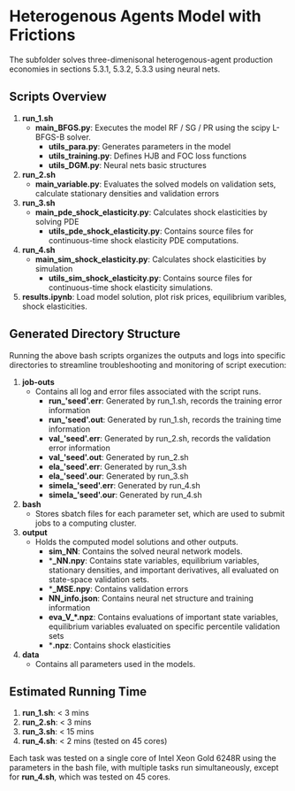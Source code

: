# Heterogenous Agents Model with Frictions

The subfolder solves three-dimenisonal heterogenous-agent production economies in sections 5.3.1, 5.3.2, 5.3.3 using neural nets.

## Scripts Overview

1. **run_1.sh**
   - **main_BFGS.py**: Executes the model RF / SG / PR using the scipy L-BFGS-B solver.
     - **utils_para.py**: Generates parameters in the model
     - **utils_training.py**: Defines HJB and FOC loss functions
     - **utils_DGM.py**: Neural nets basic structures
2. **run_2.sh**
   - **main_variable.py**: Evaluates the solved models on validation sets, calculate stationary densities and validation errors
3. **run_3.sh**
   - **main_pde_shock_elasticity.py**: Calculates shock elasticities by solving PDE
     - **utils_pde_shock_elasticity.py**: Contains source files for continuous-time shock elasticity PDE computations.
4. **run_4.sh**
   - **main_sim_shock_elasticity.py**: Calculates shock elasticities by simulation
     - **utils_sim_shock_elasticity.py**: Contains source files for continuous-time shock elasticity simulations.
5. **results.ipynb**: Load model solution, plot risk prices, equilibrium varibles, shock elasticities.

## Generated Directory Structure

Running the above bash scripts organizes the outputs and logs into specific directories to streamline troubleshooting and monitoring of script execution:

1. **job-outs**
   - Contains all log and error files associated with the script runs.
     - **run_'seed'.err**: Generated by run_1.sh, records the training error information
     - **run_'seed'.out**: Generated by run_1.sh, records the training time information
     - **val_'seed'.err**: Generated by run_2.sh, records the validation error information
     - **val_'seed'.out**: Generated by run_2.sh
     - **ela_'seed'.err**: Generated by run_3.sh
     - **ela_'seed'.our**: Generated by run_3.sh
     - **simela_'seed'.err**: Generated by run_4.sh
     - **simela_'seed'.our**: Generated by run_4.sh
2. **bash**
   - Stores sbatch files for each parameter set, which are used to submit jobs to a computing cluster.
3. **output**
   - Holds the computed model solutions and other outputs.
     - **sim_NN**: Contains the solved neural network models.
     - ***_NN.npy**: Contains state variables, equilibrium variables, stationary densities, and important derivatives, all evaluated on state-space validation sets.
     - ***_MSE.npy**: Contains validation errors
     - **NN_info.json**: Contains neural net structure and training information
     - **eva_V_*.npz**: Contains evaluations of important state variables, equilibrium variables evaluated on specific percentile validation sets 
     - ***.npz**: Contains shock elasticities
4. **data**
   - Contains all parameters used in the models.

## Estimated Running Time
1. **run_1.sh**: < 3 mins
2. **run_2.sh**: < 3 mins
3. **run_3.sh**: < 15 mins
4. **run_4.sh**: < 2 mins (tested on 45 cores)

Each task was tested on a single core of Intel Xeon Gold 6248R using the parameters in the bash file, with multiple tasks run simultaneously, except for **run_4.sh**, which was tested on 45 cores.